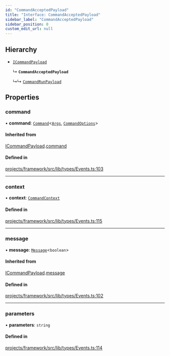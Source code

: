 ```yaml
---
id: "CommandAcceptedPayload"
title: "Interface: CommandAcceptedPayload"
sidebar_label: "CommandAcceptedPayload"
sidebar_position: 0
custom_edit_url: null
---
```


## Hierarchy

- [`ICommandPayload`](ICommandPayload)

  ↳ **`CommandAcceptedPayload`**

  ↳↳ [`CommandRunPayload`](CommandRunPayload)

## Properties

### command

• **command**: [`Command`](../classes/Command)<[`Args`](../classes/Args), [`CommandOptions`](CommandOptions)\>

#### Inherited from

[ICommandPayload](ICommandPayload).[command](ICommandPayload#command)

#### Defined in

[projects/framework/src/lib/types/Events.ts:103](https://github.com/sapphiredev/framework/blob/5a4898f6/src/lib/types/Events.ts#L103)

___

### context

• **context**: [`CommandContext`](CommandContext)

#### Defined in

[projects/framework/src/lib/types/Events.ts:115](https://github.com/sapphiredev/framework/blob/5a4898f6/src/lib/types/Events.ts#L115)

___

### message

• **message**: [`Message`](https://discord.js.org/#/docs/main/stable/class/Message)<`boolean`\>

#### Inherited from

[ICommandPayload](ICommandPayload).[message](ICommandPayload#message)

#### Defined in

[projects/framework/src/lib/types/Events.ts:102](https://github.com/sapphiredev/framework/blob/5a4898f6/src/lib/types/Events.ts#L102)

___

### parameters

• **parameters**: `string`

#### Defined in

[projects/framework/src/lib/types/Events.ts:114](https://github.com/sapphiredev/framework/blob/5a4898f6/src/lib/types/Events.ts#L114)
